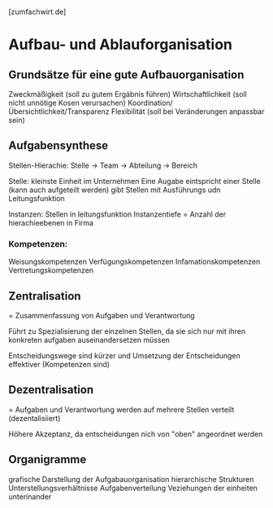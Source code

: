 [zumfachwirt.de]
# Aufbau- und Ablauforganisation
## Grundsätze für eine gute Aufbauorganisation
Zweckmäßigkeit (soll zu gutem Ergäbnis führen)
Wirtschaftlichkeit (soll nicht unnötige Kosen verursachen)
Koordination/Übersichtlichkeit/Transparenz
Flexibilität (soll bei Veränderungen anpassbar sein)

## Aufgabensynthese
Stellen-Hierachie: Stelle -> Team -> Abteilung -> Bereich

Stelle:
			kleinste Einheit im Unternehmen 
			Eine Augabe eintspricht einer Stelle (kann auch aufgeteilt werden)
			gibt Stellen mit Ausführungs udn Leitungsfunktion

Instanzen:
			Stellen in leitungsfunktion
			Instanzentiefe = Anzahl der hierachieebenen in Firma

### Kompetenzen:
Weisungskompetenzen
Verfügungskompetenzen 
Infamationskompetenzen
Vertretungskompetenzen

## Zentralisation

= Zusammenfassung von Aufgaben und Verantwortung

Führt zu Spezialisierung der einzelnen Stellen, da sie sich nur mit ihren konkreten aufgaben auseinandersetzen müssen

Entscheidungswege sind kürzer und Umsetzung der Entscheidungen effektiver (Kompetenzen sind)

## Dezentralisation

= Aufgaben und Verantwortung werden auf mehrere Stellen verteilt (dezentalisiiert)

Höhere Akzeptanz, da entscheidungen nich von "oben" angeordnet werden


 ## Organigramme

 grafische Darstellung der Aufgabauorganisation
 hierarchische Strukturen
 Unterstellungsverhältnisse
 Aufgabenverteilung
 Veziehungen der einheiten unterinander


 ## 